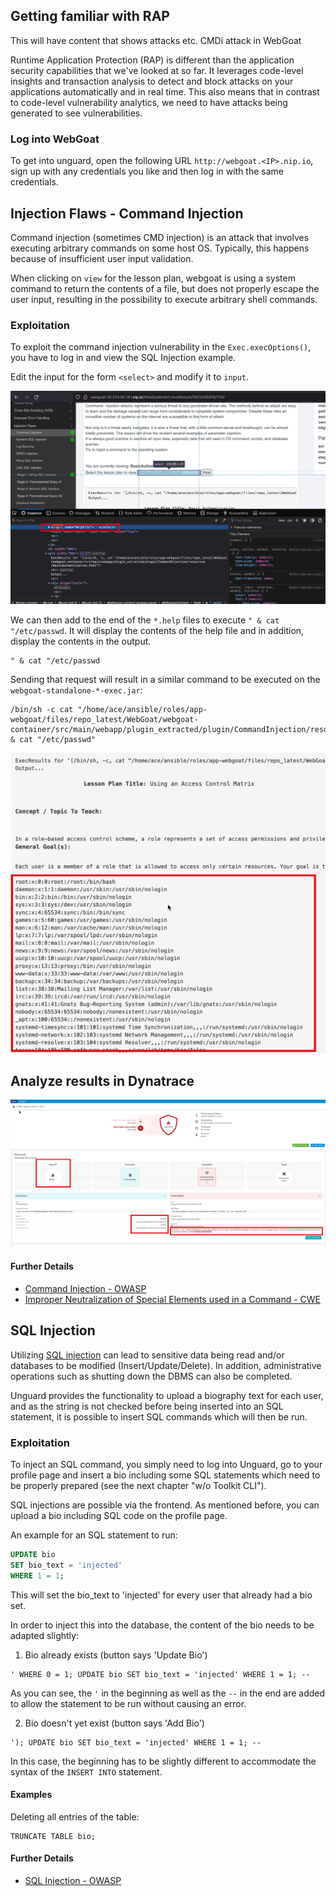 ## Getting familiar with RAP

This will have content that shows attacks etc.
CMDi attack in WebGoat

Runtime Application Protection (RAP) is different than the application security capabilities that we've looked at so far.
It leverages code-level insights and transaction analysis to detect and block attacks on your applications automatically and in real time. This also means that in contrast to code-level vulnerability analytics, we need to have attacks being generated to see vulnerabilities.

### Log into WebGoat

To get into unguard, open the following URL `http://webgoat.<IP>.nip.io`, sign up with any credentials you like and then log in with the same credentials.


## Injection Flaws - Command Injection

Command injection (sometimes CMD injection) is an attack that involves executing arbitrary commands on some host OS.
Typically, this happens because of insufficient user input validation.

When clicking on `view` for the lesson plan, webgoat is using a system command to return the contents of a file, but does not properly escape the user input, resulting in the possibility to execute
arbitrary shell commands.

### Exploitation

To exploit the command injection vulnerability in the `Exec.execOptions()`, you have to log in and view the SQL Injection example.

Edit the input for the form `<select>` and modify it to `input`.

![input_change](../../assets/images/webgoat/2023-11-20_09-18-01.png)



We can then add to the end of the `*.help` files to execute `" & cat "/etc/passwd`. It will display the contents of the help file and in addition, display the contents in the output.

```text
" & cat "/etc/passwd
```

Sending that request will result in a similar command to be executed on the `webgoat-standalone-*-exec.jar`:

```shell
/bin/sh -c cat "/home/ace/ansible/roles/app-webgoat/files/repo_latest/WebGoat/webgoat-container/src/main/webapp/plugin_extracted/plugin/CommandInjection/resources/AccessControlMatrix.html" & cat "/etc/passwd"
```

![cmd_injection](../../assets/images/webgoat/2023-11-20_09-23-11.png)


## Analyze results in Dynatrace
![cmd_injection_attack](../../assets/images/webgoat/2023-11-20_09-25-23.png)


#### Further Details

* [Command Injection - OWASP](https://owasp.org/www-community/attacks/Command_Injection)
* [Improper Neutralization of Special Elements used in a Command - CWE](https://cwe.mitre.org/data/definitions/77.html)



## SQL Injection

Utilizing [SQL injection](https://owasp.org/www-community/attacks/SQL_Injection) can lead to sensitive data being read
and/or databases to be modified (Insert/Update/Delete).
In addition, administrative operations such as shutting down the DBMS can also be completed.

Unguard provides the functionality to upload a biography text for each user, and as the string is not checked before
being inserted into an SQL statement, it is possible to insert SQL commands which will then be run.


### Exploitation

To inject an SQL command, you simply need to log into Unguard, go to your profile page and insert a bio including some
SQL statements which need to be properly prepared (see the next chapter "w/o Toolkit CLI").

SQL injections are possible via the frontend. As mentioned before, you can upload a bio including SQL
code on the profile page.

An example for an SQL statement to run:

```sql
UPDATE bio
SET bio_text = 'injected'
WHERE 1 = 1;
```

This will set the bio_text to 'injected' for every user that already had a bio set.

In order to inject this into the database, the content of the bio needs to be adapted slightly:

1. Bio already exists (button says 'Update Bio')

```
' WHERE 0 = 1; UPDATE bio SET bio_text = 'injected' WHERE 1 = 1; --
```

As you can see, the `'` in the beginning as well as the `--` in the end are added to allow the statement to be
run without causing an error.

2. Bio doesn't yet exist (button says 'Add Bio')

```
'); UPDATE bio SET bio_text = 'injected' WHERE 1 = 1; --
```

In this case, the beginning has to be slightly different to accommodate the syntax of the ```INSERT INTO``` statement.

#### Examples

Deleting all entries of the table:
```h2
TRUNCATE TABLE bio;
```

#### Further Details

* [SQL Injection - OWASP](https://owasp.org/www-community/attacks/SQL_Injection)
